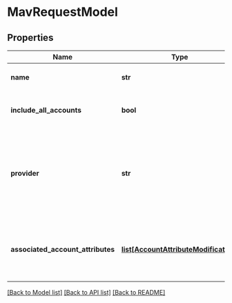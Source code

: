 # MavRequestModel

## Properties
Name | Type | Description | Notes
------------ | ------------- | ------------- | -------------
**name** | **str** | The account&#x27;s name. | [optional] 
**include_all_accounts** | **bool** | If true, the MAV includes all accounts. | [optional] 
**provider** | **str** | The cloud provider associated with the cloud account.  This property cannot be updated. | [optional] 
**associated_account_attributes** | [**list[AccountAttributeModification]**](AccountAttributeModification.md) | Associated account attributes. This property supports: resetting. | [optional] 

[[Back to Model list]](../README.md#documentation-for-models) [[Back to API list]](../README.md#documentation-for-api-endpoints) [[Back to README]](../README.md)

